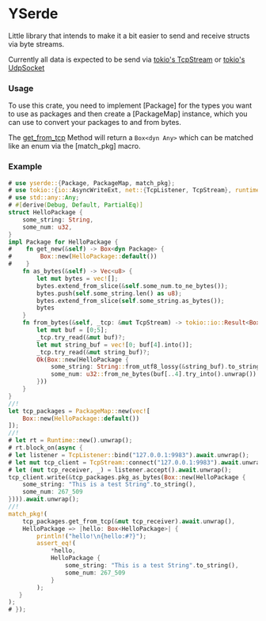 # YSerde
Little library that intends to make it a bit easier to send and
receive structs via byte streams.

Currently all data is expected to be send via [tokio's TcpStream](tokio::net::TcpStream)
or [tokio's UdpSocket](tokio::net::UdpSocket)

### Usage
To use this crate, you need to implement [Package] for the types you want to use
as packages and then create a [PackageMap] instance, which you can use to
convert your packages to and from bytes.

The [get_from_tcp](PackageMap::get_from_tcp) Method will return a `Box<dyn Any>`
which can be matched like an enum via the [match_pkg] macro.

### Example
```rust
# use yserde::{Package, PackageMap, match_pkg};
# use tokio::{io::AsyncWriteExt, net::{TcpListener, TcpStream}, runtime::Runtime};
# use std::any::Any;
# #[derive(Debug, Default, PartialEq)]
struct HelloPackage {
    some_string: String,
    some_num: u32,
}
impl Package for HelloPackage {
#    fn get_new(&self) -> Box<dyn Package> {
#        Box::new(HelloPackage::default())
#    }
    fn as_bytes(&self) -> Vec<u8> {
        let mut bytes = vec![];
        bytes.extend_from_slice(&self.some_num.to_ne_bytes());
        bytes.push(self.some_string.len() as u8);
        bytes.extend_from_slice(self.some_string.as_bytes());
        bytes
    }
    fn from_bytes(&self, _tcp: &mut TcpStream) -> tokio::io::Result<Box<dyn Any>> {
        let mut buf = [0;5];
        _tcp.try_read(&mut buf)?;
        let mut string_buf = vec![0; buf[4].into()];
        _tcp.try_read(&mut string_buf)?;
        Ok(Box::new(HelloPackage {
            some_string: String::from_utf8_lossy(&string_buf).to_string(),
            some_num: u32::from_ne_bytes(buf[..4].try_into().unwrap())
        }))
    }
}
//!
let tcp_packages = PackageMap::new(vec![
    Box::new(HelloPackage::default())
]);
//!
# let rt = Runtime::new().unwrap();
# rt.block_on(async {
# let listener = TcpListener::bind("127.0.0.1:9983").await.unwrap();
# let mut tcp_client = TcpStream::connect("127.0.0.1:9983").await.unwrap();
# let (mut tcp_receiver, _) = listener.accept().await.unwrap();
tcp_client.write(&tcp_packages.pkg_as_bytes(Box::new(HelloPackage {
    some_string: "This is a test String".to_string(),
    some_num: 267_509
}))).await.unwrap();
//!
match_pkg!(
    tcp_packages.get_from_tcp(&mut tcp_receiver).await.unwrap(),
    HelloPackage => |hello: Box<HelloPackage>| {
        println!("hello!\n{hello:#?}");
        assert_eq!(
            *hello,
            HelloPackage {
                some_string: "This is a test String".to_string(),
                some_num: 267_509
            }
        );
   }
);
# });
```
